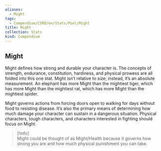 ```yaml
---
aliases:
  - Might
tags:
  - Compendium/CSRD/en/Stats/Pool/Might
title: Might
collection: Stats
kind: Compendium
---
```

## Might
Might defines how strong and durable your character is. The concepts of strength, endurance, constitution, hardiness, and physical prowess are all folded into this one stat. Might isn’t relative to size; instead, it’s an absolute measurement. An elephant has more Might than the mightiest tiger, which has more Might than the mightiest rat, which has more Might than the mightiest spider.

Might governs actions from forcing doors open to walking for days without food to resisting disease. It’s also the primary means of determining how much damage your character can sustain in a dangerous situation. Physical characters, tough characters, and characters interested in fighting should focus on Might.

>[!info]  
>Might could be thought of as Might/Health because it governs how strong you are and how much physical punishment you can take.
 